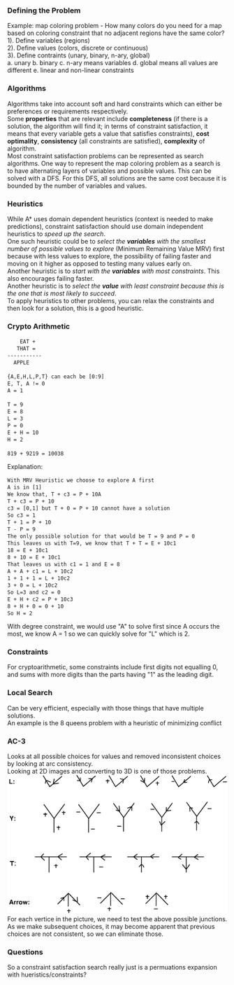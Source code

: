 ### Defining the Problem
Example: map coloring problem - How many colors do you need for a map based on coloring constraint that no adjacent regions have the same color?  
1). Define variables (regions)  
2). Define values (colors, discrete or continuous)  
3). Define contraints (unary, binary, n-ary, global)  
a. unary 
b. binary
c. n-ary means variables
d. global means all values are different
e. linear and non-linear constraints  

### Algorithms
Algorithms take into account soft and hard constraints which can either be preferences or requirements respectively.  
Some **properties** that are relevant include **completeness** (if there is a solution, the algorithm will find it; in terms of constraint satisfaction, it means that every variable gets a value that satisfies constraints), **cost optimality**, **consistency** (all constraints are satisfied), **complexity** of algorithm.  
Most constraint satisfaction problems can be represented as search algorithms. One way to represent the map coloring problem as a search is to have alternating layers of variables and possible values. This can be solved with a DFS. For this DFS, all solutions are the same cost because it is bounded by the number of variables and values.  

### Heuristics
While A* uses domain dependent heuristics (context is needed to make predictions), constraint satisfaction should use domain independent heuristics to *speed up the search*.  
One such heuristic could be to *select the **variables** with the smallest number of possible values to explore* (Minimum Remaining Value MRV) first because with less values to explore, the possibility of failing faster and moving on it higher as opposed to testing many values early on.  
Another heuristic is to *start with the **variables** with most constraints*. This also encourages failing faster.  
Another heuristic is to *select the **value** with least constraint because this is the one that is most likely to succeed*.  
To apply heuristics to other problems, you can relax the constraints and then look for a solution, this is a good heuristic. 

### Crypto Arithmetic
```
    EAT +
   THAT =
-----------
  APPLE

{A,E,H,L,P,T} can each be [0:9]
E, T, A != 0
A = 1

T = 9
E = 8
L = 3
P = 0
E + H = 10
H = 2

819 + 9219 = 10038
```

Explanation:
```
With MRV Heuristic we choose to explore A first
A is in [1]
We know that, T + c3 = P + 10A
T + c3 = P + 10
c3 = [0,1] but T + 0 = P + 10 cannot have a solution
So c3 = 1
T + 1 = P + 10
T - P = 9
The only possible solution for that would be T = 9 and P = 0
This leaves us with T=9, we know that T + T = E + 10c1
18 = E + 10c1
8 + 10 = E + 10c1
That leaves us with c1 = 1 and E = 8
A + A + c1 = L + 10c2
1 + 1 + 1 = L + 10c2
3 + 0 = L + 10c2
So L=3 and c2 = 0
E + H + c2 = P + 10c3
8 + H + 0 = 0 + 10
So H = 2
```
With degree constraint, we would use "A" to solve first since A occurs the most, we know A = 1 so we can quickly solve for "L" which is 2.  

### Constraints
For cryptoarithmetic, some constraints include first digits not equalling 0, and sums with more digits than the parts having "1" as the leading digit. 

### Local Search
Can be very efficient, especially with those things that have multiple solutions.  
An example is the 8 queens problem with a heuristic of minimizing conflict

### AC-3
Looks at all possible choices for values and removed inconsistent choices by looking at arc consistency.  
Looking at 2D images and converting to 3D is one of those problems. 
![possible types of junctions for trihedral vertices](./The-basic-trihedral-label-set-depicting-the-possible-junction-labels-for-trihedral-with.png)  
For each vertice in the picture, we need to test the above possible junctions.  
As we make subsequent choices, it may become apparent that previous choices are not consistent, so we can eliminate those. 

### Questions
So a constraint satisfaction search really just is a permuations expansion with hueristics/constraints?  

